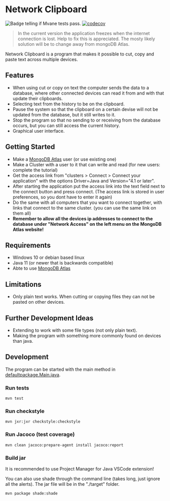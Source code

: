 # Network Clipboard

![Badge telling if Mvane tests pass.](https://github.com/Le0nerdo/Network-Clipboard/workflows/Java%20CI%20with%20Maven/badge.svg)
[![codecov](https://codecov.io/gh/Le0nerdo/Network-Clipboard/branch/main/graph/badge.svg?token=H0Z401L8CI)](https://codecov.io/gh/Le0nerdo/Network-Clipboard)

> In the current version the application freezes when the internet connection is lost. Help to fix this is appreciated. The mosty likely solution will be to change away from mongoDB Atlas.

Network Clipboard is a program that makes it possible to cut, copy and paste text across multiple devices.

## Features
* When using cut or copy on text the computer sends the data to a database, where other connected devices can read it from and with that update their clipboards.
* Selecting text from the history to be on the clipboard.
* Pause the system so that the clipboard on a certain devise will not be updated from the database, but it still writes to it.
* Stop the program so that no sending to or receiving from the database occurs, but you can still access the current history.
* Graphical user interface.

## Getting Started
* Make a [MongoDB Atlas](https://www.mongodb.com/cloud/atlas) user (or use existing one)
* Make a Cluster with a user to it that can write and read (for new users: complete the tutorial)
* Get the access link from "clusters > Connect > Connect your application" with the options Driver=Java and Version="4.1 or later".
* After starting the application put the access link into the text field next to the connect button and press connect. (The access link is stored in user preferences, so you dont have to enter it again)
* Do the same with all computers that you want to connect together, with links that connect to the same cluster. (you can use the same link on them all)
* **Remember to allow all the devices ip addresses to connect to the database under "Network Access" on the left menu on the MongoDB Atlas website!**

## Requirements
* Windows 10 or debian based linux
* Java 11 (or newer that is backwards compatible)
* Abte to use [MongoDB Atlas](https://www.mongodb.com/cloud/atlas) 

## Limitations
* Only plain text works. When cutting or copying files they can not be pasted on other devices.

## Further Development Ideas
* Extending to work with some file types (not only plain text).
* Making the program with something more commonly found on devices than java.

## Development
The program can be started with the main method in [defaultpackage.Main.java](https://github.com/Le0nerdo/Network-Clipboard/blob/main/src/main/java/defaultpackage/Main.java).

### Run tests
```shell
mvn test
```

### Run checkstyle
```shell
mvn jxr:jxr checkstyle:checkstyle
```

### Run Jacoco (test coverage)
```shell
mvn clean jacoco:prepare-agent install jacoco:report
```

### Build jar
It is recommended to use Project Manager for Java VSCode extension!

You can also use shade through the command line (takes long, just ignore all the alerts). The jar file will be in the "./target" folder.
```shell
mvn package shade:shade
```
